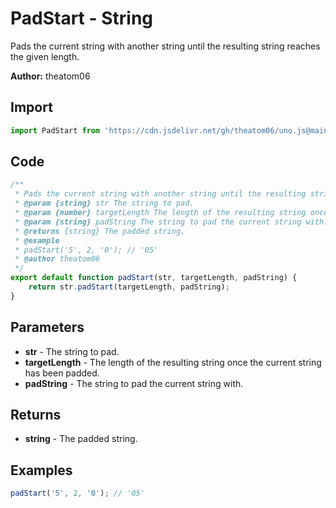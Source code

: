 # PadStart - String
Pads the current string with another string until the resulting string reaches the given length.

**Author:** theatom06

## Import 

```js
import PadStart from 'https://cdn.jsdelivr.net/gh/theatom06/uno.js@main/lib/String/PadStart';
```

## Code
```js
/**
 * Pads the current string with another string until the resulting string reaches the given length.
 * @param {string} str The string to pad.
 * @param {number} targetLength The length of the resulting string once the current string has been padded.
 * @param {string} padString The string to pad the current string with.
 * @returns {string} The padded string.
 * @example
 * padStart('5', 2, '0'); // '05'
 * @author theatom06
 */
export default function padStart(str, targetLength, padString) {
    return str.padStart(targetLength, padString);
}
```

## Parameters
* **str** - The string to pad.
* **targetLength** - The length of the resulting string once the current string has been padded.
* **padString** - The string to pad the current string with.


## Returns
* **string** - The padded string.


## Examples
```js
padStart('5', 2, '0'); // '05'

```
